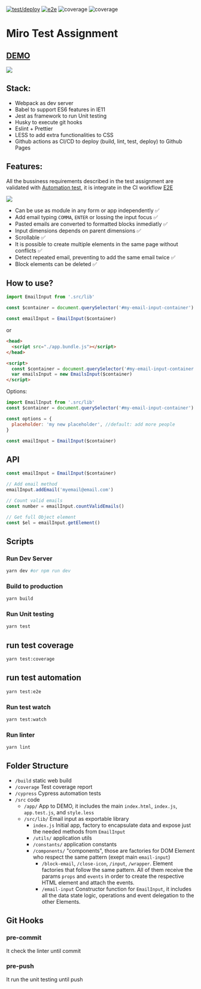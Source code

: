 [![test/deploy](https://github.com/jhta/miro/workflows/deploy/badge.svg)](https://github.com/jhta/miro/actions)
[![e2e](https://github.com/jhta/miro/workflows/e2e/badge.svg)](https://github.com/jhta/miro/actions)
![coverage](https://github.com/jhta/miro/blob/main/coverage/badge-statements.svg)
![coverage](https://github.com/jhta/miro/blob/main/coverage/badge-lines.svg)

# Miro Test Assignment

## [DEMO](https://jhta.github.io)

![](https://p9.f1.n0.cdn.getcloudapp.com/items/NQu1j7Z1/Screen%20Recording%202020-10-25%20at%2002.07.57%20PM.gif?source=viewer&v=4029d5c849d5deb8a24332dace065090)

## Stack:

- Webpack as dev server
- Babel to support ES6 features in IE11
- Jest as framework to run Unit testing
- Husky to execute git hooks
- Eslint + Prettier
- LESS to add extra functionalities to CSS
- Github actions as CI/CD to deploy (build, lint, test, deploy) to Github Pages

## Features:

All the bussiness requirements described in the test assignment are validated with [Automation test](https://github.com/jhta/miro/blob/main/cypress/integration/bussiness-requirements.spec.js), it is integrate in the CI workflow [E2E](https://github.com/jhta/miro/actions?query=workflow%3Ae2e)

![](https://p9.f1.n0.cdn.getcloudapp.com/items/WnurDkJ5/Image%202020-10-25%20at%202.20.25%20PM.png?source=viewer&v=62cb40a4a46439ad24f3a9204ce32779)

- Can be use as module in any form or app independently ✅
- Add email typing `COMMA`, `ENTER` or lossing the input focus ✅
- Pasted emails are converted to formatted blocks inmediatly ✅
- Input dimensions depends on parent dimensions ✅
- Scrollable ✅
- It is possible to create multiple elements in the same page without conflicts ✅
- Detect repeated email, preventing to add the same email twice ✅
- Block elements can be deleted ✅

## How to use?

```js
import EmailInput from '.src/lib'

const $container = document.querySelector('#my-email-input-container')

const emailInput = EmailInput($container)
```

or

```html
<head>
  <script src="./app.bundle.js"></script>
</head>

<script>
  const $container = document.querySelector('#my-email-input-container')
  var emailsInput = new EmailsInput($container)
</script>
```

Options:

```js
import EmailInput from '.src/lib'
const $container = document.querySelector('#my-email-input-container')

const options = {
  placeholder: 'my new placeholder', //default: add more people
}

const emailInput = EmailInput($container)
```

## API

```js
const emailInput = EmailInput($container)

// Add email method
emailInput.addEmail('myemail@email.com')

// Count valid emails
const number = emailInput.countValidEmails()

// Get full Object element
const $el = emailInput.getElement()
```

## Scripts

### Run Dev Server

```bash
yarn dev #or npm run dev
```

### Build to production

```bash
yarn build
```

### Run Unit testing

```bash
yarn test
```

## run test coverage

```bash
yarn test:coverage
```

## run test automation

```bash
yarn test:e2e
```

### Run test watch

```bash
yarn test:watch
```

### Run linter

```bash
yarn lint
```

## Folder Structure

- `/build` static web build
- `/coverage` Test coverage report
- `/cypress` Cypress automation tests
- `/src` code
  - `/app/` App to DEMO, it includes the main `index.html`, `index.js`, `app.test.js`, and `style.less`
  - `/src/lib/` Email input as exportable library
    - `index.js` Initial app, factory to encapsulate data and expose just the needed methods from `EmailInput`
    - `/utils/` application utils
    - `/constants/` application constants
    - `/components/` "components", those are factories for DOM Element who respect the same pattern (exept main `email-input`)
      - `/block-email`, `/close-icon`, `/input`, `/wrapper`. Element factories that follow the same pattern. All of them receive the params `props` and `events` in order to create the respective HTML element and attach the events.
      - `/email-input` Constructor function for `EmailInput`, it includes all the data state logic, operations and event delegation to the other Elements.

## Git Hooks

### pre-commit

It check the linter until commit

### pre-push

It run the unit testing until push
